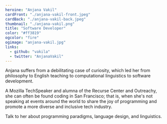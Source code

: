 ```yaml
---
heroine: "Anjana Vakil"
cardFront: "./anjana-vakil-front.jpeg"
cardBack: "./anjana-vakil-back.jpeg"
thumbnail: "./anjana-vakil.png"
title: "Software Developer"
color: "#ff3819"
ogcolor: "fire"
ogimage: "anjana-vakil.jpg"
links:
  - github: "vakila"
  - twitter: "AnjanaVakil"
---
```


Anjana suffers from a debilitating case of curiosity, which led her from philosophy to English teaching to computational linguistics to software development.

A Mozilla TechSpeaker and alumna of the Recurse Center and Outreachy, she can often be found coding in San Francisco; that is, when she's not speaking at events around the world to share the joy of programming and promote a more diverse and inclusive tech industry.

Talk to her about programming paradigms, language design, and linguistics.
